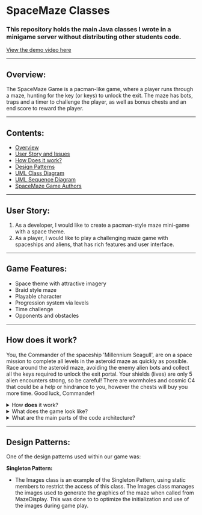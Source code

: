# SpaceMaze Classes

### This repository holds the main Java classes I wrote in a minigame server without distributing other students code.

[View the demo video here](https://www.youtube.com/watch?v=0Q6NSY26P2c)

---
## Overview:
The SpaceMaze Game is a pacman-like game, where a player runs through a maze, hunting for the key (or keys) to unlock the exit.  The maze has bots, traps and a timer to challenge the player, as well as bonus chests and an end score to reward the player.

---
## Contents:
* [Overview](#overview)
* [User Story and Issues](#user-story)
* [How Does it work?](#how-does-it-work?)
* [Design Patterns](#design-pattern)
* [UML Class Diagram](#uml-class-diagram)
* [UML Sequence Diagram](#uml-sequence-diagram)
* [SpaceMaze Game Authors](#authors)

---
## User Story:
1. As a developer, I would like to create a pacman-style maze mini-game with a space theme.
2. As a player, I would like to play a challenging maze game with spaceships and aliens, that has rich features and user interface.

---
## Game Features:
* Space theme with attractive imagery
* Braid style maze
* Playable character
* Progression system via levels
* Time challenge
* Opponents and obstacles

---
## How does it work?
You, the Commander of the spaceship 'Millennium Seagull', are on a space mission to complete all levels in the asteroid maze as quickly as possible.  Race around the asteroid maze, avoiding the enemy alien bots and collect all the keys required to unlock the exit portal.  Your shields (lives) are only 5 alien encounters strong, so be careful!  There are wormholes and cosmic C4 that could be a help or hindrance to you, however the chests will buy you more time.  Good luck, Commander!

<details>
<summary> How <b>does</b> it work? </summary><br>

- A simple user interface provides the player with a vivid (but easy distinguish) braid-style maze and clear status bar to engage and assist the player during game play,
- The player can use either the arrow or W/A/S/D keys to move the player's avatar (the spaceship 'Millennium Seagull') through the maze,
- The alien bots seeks and chases the player,
- The player flies over the keys to collect them,
- The player can fly over the traps and bonuses to spring/use them,
- The portal exit will remain locked and red until the correct number of keys has been collected, then the portal will turn green and allow the player to exit (either to the next level or end of the game),
- The keys required are equal to the level number,
- The number of bots and keys required per level increases the difficulty for the player,
- The player has 5 lives, which can be depleted if they collide with an alien bot,
- The wormholes will take the player to a random location within the maze,
- The cosmic C4 (bombs) will blow up the walls around the player, but leave the player unharmed,
- The bonus chests returns 8 seconds to the player's timer,
- Achievements will be unlocked and stored in the Achievement API,


</details>

<details>

<summary> What does the game look like? </summary><br>

**Mockup Design:**

![SpaceMaze Game mockup](uploads/c815a4a1c15af6c3af592d2f97cfae1e/Design_mockup.PNG)

**Screenshots:**

![Start menu](uploads/e8b79fc1e9e09f0b9249b34be4ad8e87/Start_menu.PNG)

![Level 1](uploads/2e84e40dbdbbe3541e08436b03d989bd/lvl_1_ss.PNG)

**Video - Demo:**

![SpaceMaze Game Demo](https://www.youtube.com/watch?v=0Q6NSY26P2c)

</details>

<details>
<summary> What are the main parts of the code architecture? </summary><br>

The SpaceMaze game code is distributed over the javaprojects client, common and server directories.  We organized the following classes as such to keep much of the code server-side, however some elements such as basic player input validation, images and the SpaceBot class were stored client-side to assist with providing smoother and faster game play, by reducing server requests and better automating the bots movements.

</details>

---
## Design Patterns:
One of the design patterns used within our game was:

**Singleton Pattern:**
- The Images class is an example of the Singleton Pattern, using static members to restrict the access of this class.  The Images class manages the images used to generate the graphics of the maze when called from MazeDisplay. This was done to to optimize the initialization and use of the images during game play.



